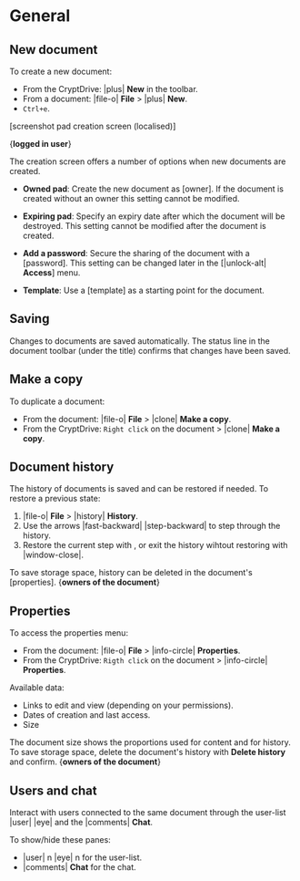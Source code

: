 
# General


## New document

To create a new document:

- From the CryptDrive: |plus| **New** in the toolbar.  
- From a document: |file-o| **File** > |plus| **New**.  
- `Ctrl+e`.



[screenshot pad creation screen (localised)]

{**logged in user**}

The creation screen offers a number of options when new documents are created. 

- **Owned pad**: Create the new document as [owner]. If the document is created without an owner this setting cannot be modified. 
- **Expiring pad**: Specify an expiry date after which the document will be destroyed. This setting cannot be modified after the document is created.
- **Add a password**: Secure the sharing of the document with a [password]. This setting can be changed later in the [|unlock-alt| **Access**] menu. 

- **Template**: Use a [template] as a starting point for the document.

## Saving

Changes to documents are saved automatically. The status line in the document toolbar (under the title) confirms that changes have been saved.


## Make a copy

To duplicate a document: 

- From the document: |file-o| **File** > |clone| **Make a copy**.  
- From the CryptDrive: `Right click` on the document > |clone| **Make a copy**.

## Document history

The history of documents is saved and can be restored if needed. To restore a previous state: 

1. |file-o| **File** > |history| **History**.
1. Use the arrows |fast-backward| |step-backward| to step through the history. 
1. Restore the current step with <i class="fa fa-check-circle-o"></i>, or exit the history wihtout restoring with |window-close|.

To save storage space, history can be deleted in the document's [properties]. {**owners of the document**}

## Properties

To access the properties menu: 

- From the document: |file-o| **File** > |info-circle| **Properties**.
- From the CryptDrive: `Rigth click` on the document > |info-circle| **Properties**.

Available data: 

- Links to edit and view (depending on your permissions). 
- Dates of creation and last access.
- Size

The document size shows the proportions used for content and for history. To save storage space, delete the document's history with **Delete history** and confirm. {**owners of the document**}

## Users and chat

Interact with users connected to the same document through the user-list |user| |eye| and the |comments| **Chat**. 

To show/hide these panes: 

- |user| n |eye| n for the user-list.
- |comments| **Chat** for the chat.
